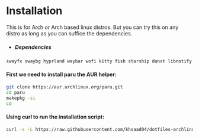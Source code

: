 # Installation 

This is for Arch or Arch based linux distros. But you can try this on any distro as long as you can suffice the dependencies.

- ##### Dependencies
```sh
swayfx swaybg hyprland waybar wofi kitty fish starship dunst libnotify wireplumber ttf-iosevka ttf-nerd-fonts-symbols adw-gtk-theme adwaita-icon-theme
```

#### First we need to install paru the AUR helper:
```sh
git clone https://aur.archlinux.org/paru.git
cd paru
makepkg -si
cd
```

#### Using curl to run the installation script:
```sh
curl -s -L https://raw.githubusercontent.com/khsaad04/dotfiles-archlinux/main/install.sh | bash
```
